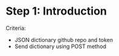 # Step 1: Introduction
Criteria:
- JSON dictionary github repo and token
- Send dictionary using POST method
